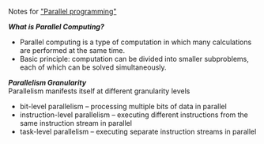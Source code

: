 Notes for ["Parallel programming"](https://www.coursera.org/learn/parprog1)

___What is Parallel Computing?___  
  *  Parallel computing is a type of computation in which many calculations are performed at the same time.  
  *  Basic principle: computation can be divided into smaller subproblems, each of which can be solved simultaneously.  

___Parallelism Granularity___  
Parallelism manifests itself at different granularity levels
  *  bit-level parallelism – processing multiple bits of data in parallel
  *  instruction-level parallelism – executing different instructions from the same instruction stream in parallel
  *  task-level parallelism – executing separate instruction streams in parallel
